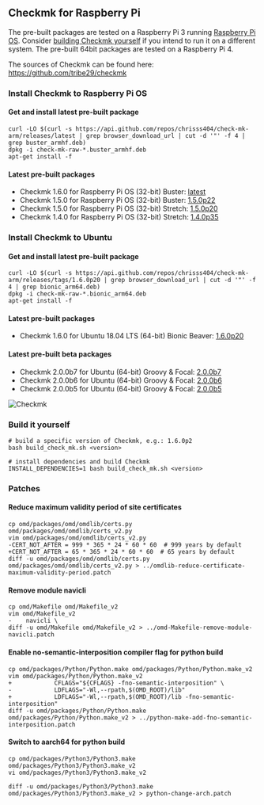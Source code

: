 
## Checkmk for Raspberry Pi

The pre-built packages are tested on a Raspberry Pi 3 running [Raspberry Pi OS](https://www.raspberrypi.org/downloads/raspberry-pi-os/). Consider [building Checkmk yourself](#build-it-yourself) if you intend to run it on a different system.
The pre-built 64bit packages are tested on a Raspberry Pi 4.

The sources of Checkmk can be found here: https://github.com/tribe29/checkmk

### Install Checkmk to Raspberry Pi OS

#### Get and install latest pre-built package

    curl -LO $(curl -s https://api.github.com/repos/chrisss404/check-mk-arm/releases/latest | grep browser_download_url | cut -d '"' -f 4 | grep buster_armhf.deb) 
    dpkg -i check-mk-raw-*.buster_armhf.deb
    apt-get install -f

#### Latest pre-built packages

* Checkmk 1.6.0 for Raspberry Pi OS (32-bit) Buster: [latest](https://github.com/chrisss404/check-mk-arm/releases/latest)
* Checkmk 1.5.0 for Raspberry Pi OS (32-bit) Buster: [1.5.0p22](https://github.com/chrisss404/check-mk-arm/releases/tag/1.5.0p22)
* Checkmk 1.5.0 for Raspberry Pi OS (32-bit) Stretch: [1.5.0p20](https://github.com/chrisss404/check-mk-arm/releases/tag/1.5.0p20)
* Checkmk 1.4.0 for Raspberry Pi OS (32-bit) Stretch: [1.4.0p35](https://github.com/chrisss404/check-mk-arm/releases/tag/1.4.0p35)

### Install Checkmk to Ubuntu

#### Get and install latest pre-built package

    curl -LO $(curl -s https://api.github.com/repos/chrisss404/check-mk-arm/releases/tags/1.6.0p20 | grep browser_download_url | cut -d '"' -f 4 | grep bionic_arm64.deb) 
    dpkg -i check-mk-raw-*.bionic_arm64.deb
    apt-get install -f

#### Latest pre-built packages

* Checkmk 1.6.0 for Ubuntu 18.04 LTS (64-bit) Bionic Beaver: [1.6.0p20](https://github.com/chrisss404/check-mk-arm/releases/1.6.0p20)

#### Latest pre-built beta packages
* Checkmk 2.0.0b7 for Ubuntu (64-bit) Groovy & Focal: [2.0.0b7](https://github.com/chrisss404/check-mk-arm/releases/tag/2.0.0b7)
* Checkmk 2.0.0b6 for Ubuntu (64-bit) Groovy & Focal: [2.0.0b6](https://github.com/chrisss404/check-mk-arm/releases/tag/2.0.0b6)
* Checkmk 2.0.0b5 for Ubuntu (64-bit) Groovy & Focal: [2.0.0b5](https://github.com/chrisss404/check-mk-arm/releases/tag/2.0.0b5)

![Checkmk](https://raw.github.com/chrisss404/check-mk-arm/master/data/check_mk.png)

### Build it yourself

    # build a specific version of Checkmk, e.g.: 1.6.0p2
    bash build_check_mk.sh <version>
    
    # install dependencies and build Checkmk
    INSTALL_DEPENDENCIES=1 bash build_check_mk.sh <version>

### Patches

#### Reduce maximum validity period of site certificates

    cp omd/packages/omd/omdlib/certs.py omd/packages/omd/omdlib/certs_v2.py
    vim omd/packages/omd/omdlib/certs_v2.py
    -CERT_NOT_AFTER = 999 * 365 * 24 * 60 * 60  # 999 years by default
    +CERT_NOT_AFTER = 65 * 365 * 24 * 60 * 60  # 65 years by default
    diff -u omd/packages/omd/omdlib/certs.py omd/packages/omd/omdlib/certs_v2.py > ../omdlib-reduce-certificate-maximum-validity-period.patch

#### Remove module navicli

    cp omd/Makefile omd/Makefile_v2
    vim omd/Makefile_v2
    -    navicli \
    diff -u omd/Makefile omd/Makefile_v2 > ../omd-Makefile-remove-module-navicli.patch

#### Enable no-semantic-interposition compiler flag for python build

    cp omd/packages/Python/Python.make omd/packages/Python/Python.make_v2
    vim omd/packages/Python/Python.make_v2
    +            CFLAGS="${CFLAGS} -fno-semantic-interposition" \
    -            LDFLAGS="-Wl,--rpath,$(OMD_ROOT)/lib"
    +            LDFLAGS="-Wl,--rpath,$(OMD_ROOT)/lib -fno-semantic-interposition"
    diff -u omd/packages/Python/Python.make omd/packages/Python/Python.make_v2 > ../python-make-add-fno-semantic-interposition.patch

#### Switch to aarch64 for python build

    cp omd/packages/Python3/Python3.make omd/packages/Python3/Python3.make_v2
    vi omd/packages/Python3/Python3.make_v2
    
    diff -u omd/packages/Python3/Python3.make omd/packages/Python3/Python3.make_v2 > python-change-arch.patch
